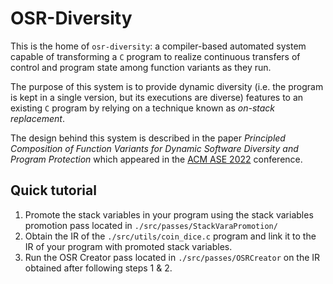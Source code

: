 # OSR-Diversity
This is the home of `osr-diversity`: a compiler-based automated system capable of transforming a `C` program to realize continuous transfers of control and program state among function variants as they run.

The purpose of this system is to provide dynamic diversity (i.e. the program is kept in a single version, but its executions are diverse) features to an existing `C` program by relying on a technique known as _on-stack replacement_.

The design behind this system is described in the paper _Principled Composition of Function Variants for Dynamic
Software Diversity and Program Protection_ which appeared in the [ACM ASE 2022](https://conf.researchr.org/home/ase-2022) conference.

## Quick tutorial
1. Promote the stack variables in your program using the stack variables promotion pass located in `./src/passes/StackVaraPromotion/`
2. Obtain the IR of the `./src/utils/coin_dice.c` program and link it to the IR of your program with promoted stack variables.
3. Run the OSR Creator pass located in `./src/passes/OSRCreator` on the IR obtained after following steps 1 & 2.